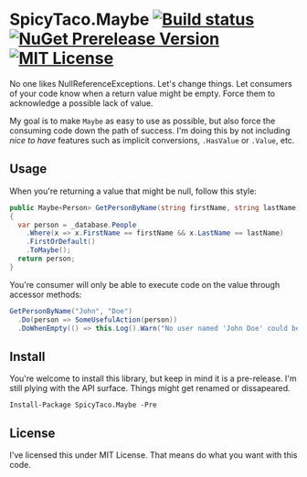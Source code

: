 SpicyTaco.Maybe [![Build status](https://img.shields.io/teamcity/http/teamcity.krismcginnes.com:8084/s/SpicyTacoMaybe_Build.svg?style=flat-square)](http://teamcity.krismcginnes.com:8084/viewType.html?buildTypeId=SpicyTacoMaybe_Build&guest=1) [![NuGet Prerelease Version](https://img.shields.io/nuget/vpre/SpicyTaco.Maybe.svg?style=flat-square)](https://www.nuget.org/packages/SpicyTaco.Maybe/) [![MIT License](https://img.shields.io/badge/license-MIT-blue.svg?style=flat-square)](License.md)
===============

No one likes NullReferenceExceptions. Let's change things. Let consumers of your code know when a return value might be empty. Force them to acknowledge a possible lack of value.

My goal is to make `Maybe` as easy to use as possible, but also force the consuming code down the path of success. I'm doing this by not including _nice to have_ features such as implicit conversions, `.HasValue` or `.Value`, etc.

## Usage

When you're returning a value that might be null, follow this style:

```c#
public Maybe<Person> GetPersonByName(string firstName, string lastName)
{
  var person = _database.People
    .Where(x => x.FirstName == firstName && x.LastName == lastName)
    .FirstOrDefault()
    .ToMaybe();
  return person;
}
```

You're consumer will only be able to execute code on the value through accessor methods:

```c#
GetPersonByName("John", "Doe")
  .Do(person => SomeUsefulAction(person))
  .DoWhenEmpty(() => this.Log().Warn("No user named 'John Doe' could be found."));
```

## Install

You're welcome to install this library, but keep in mind it is a pre-release. I'm still plying with the API surface. Things might get renamed or dissapeared.

```
Install-Package SpicyTaco.Maybe -Pre
```

## License

I've licensed this under MIT License. That means do what you want with this code.
